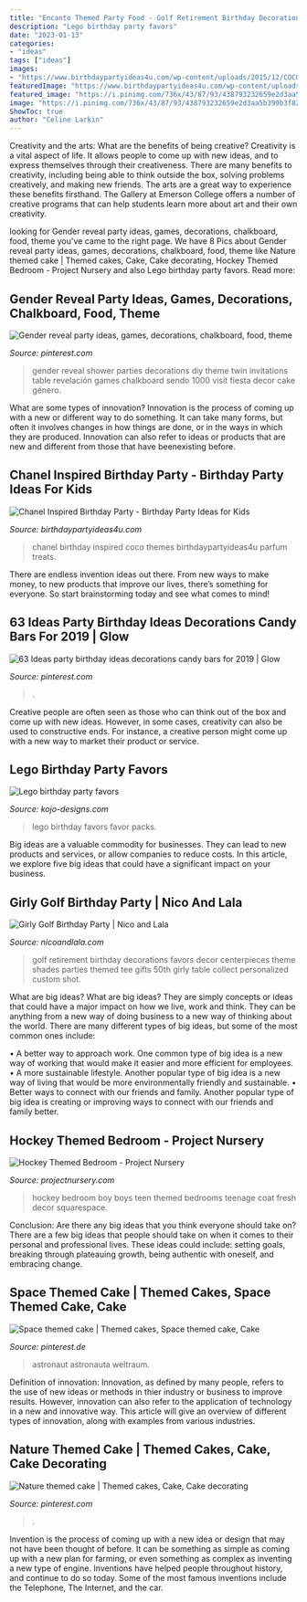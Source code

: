 ```yaml
---
title: "Encanto Themed Party Food - Golf Retirement Birthday Decorations Favors Decor Centerpieces Theme Shades Parties Themed Tee Gifts 50th Girly Table Collect Personalized Custom Shot"
description: "Lego birthday party favors"
date: "2023-01-13"
categories:
- "ideas"
tags: ["ideas"]
images:
- "https://www.birthdaypartyideas4u.com/wp-content/uploads/2015/12/COCO-Chanel-inspired-birthday-party-parfum-treats-550x733.jpg"
featuredImage: "https://www.birthdaypartyideas4u.com/wp-content/uploads/2015/12/COCO-Chanel-inspired-birthday-party-parfum-treats-550x733.jpg"
featured_image: "https://i.pinimg.com/736x/43/87/93/438793232659e2d3aa5b399b3f82143b--themed-cakes-kid-stuff.jpg"
image: "https://i.pinimg.com/736x/43/87/93/438793232659e2d3aa5b399b3f82143b--themed-cakes-kid-stuff.jpg"
ShowToc: true
author: "Celine Larkin"
---
```



Creativity and the arts: What are the benefits of being creative?
Creativity is a vital aspect of life. It allows people to come up with new ideas, and to express themselves through their creativeness. There are many benefits to creativity, including being able to think outside the box, solving problems creatively, and making new friends. The arts are a great way to experience these benefits firsthand. The Gallery at Emerson College offers a number of creative programs that can help students learn more about art and their own creativity.

	

		
looking for Gender reveal party ideas, games, decorations, chalkboard, food, theme you've came to the right page. We have 8 Pics about Gender reveal party ideas, games, decorations, chalkboard, food, theme like Nature themed cake | Themed cakes, Cake, Cake decorating, Hockey Themed Bedroom - Project Nursery and also Lego birthday party favors. Read more:
		
    
## Gender Reveal Party Ideas, Games, Decorations, Chalkboard, Food, Theme

<img loading=lazy src="https://i.pinimg.com/736x/fa/65/1f/fa651f74c8053dd0176ec0cbc9368445.jpg" onerror="this.onerror=null;this.src='https://tse4.mm.bing.net/th?id=OIP.fHbNkb_UxeBxJTXgfptAlgHaJ3&amp;pid=15.1';" alt="Gender reveal party ideas, games, decorations, chalkboard, food, theme">

_Source: pinterest.com_

>gender reveal shower parties decorations diy theme twin invitations table revelación games chalkboard sendo 1000 visit fiesta decor cake género. 

	

What are some types of innovation?
Innovation is the process of coming up with a new or different way to do something. It can take many forms, but often it involves changes in how things are done, or in the ways in which they are produced. Innovation can also refer to ideas or products that are new and different from those that have beenexisting before.

    
## Chanel Inspired Birthday Party - Birthday Party Ideas For Kids

<img loading=lazy src="https://www.birthdaypartyideas4u.com/wp-content/uploads/2015/12/COCO-Chanel-inspired-birthday-party-parfum-treats-550x733.jpg" onerror="this.onerror=null;this.src='https://tse3.mm.bing.net/th?id=OIP.CMYJuYMg_mH1TScYt118MwHaJ3&amp;pid=15.1';" alt="Chanel Inspired Birthday Party - Birthday Party Ideas for Kids">

_Source: birthdaypartyideas4u.com_

>chanel birthday inspired coco themes birthdaypartyideas4u parfum treats. 

	

There are endless invention ideas out there. From new ways to make money, to new products that improve our lives, there’s something for everyone. So start brainstorming today and see what comes to mind!

    
## 63 Ideas Party Birthday Ideas Decorations Candy Bars For 2019 | Glow

<img loading=lazy src="https://i.pinimg.com/736x/8b/a3/22/8ba322727c90f0d10950f590ca6e9c35.jpg" onerror="this.onerror=null;this.src='https://tse1.mm.bing.net/th?id=OIP.tN837NBhQ13-_w2RchTBHAAAAA&amp;pid=15.1';" alt="63 Ideas party birthday ideas decorations candy bars for 2019 | Glow">

_Source: pinterest.com_

>. 

	

Creative people are often seen as those who can think out of the box and come up with new ideas. However, in some cases, creativity can also be used to constructive ends. For instance, a creative person might come up with a new way to market their product or service.

    
## Lego Birthday Party Favors

<img loading=lazy src="http://kojo-designs.com/wp-content/uploads/2014/08/IMG_9092.jpg" onerror="this.onerror=null;this.src='https://tse1.mm.bing.net/th?id=OIP.ujipHh0dAF8q9s5HeZujEwHaHa&amp;pid=15.1';" alt="Lego birthday party favors">

_Source: kojo-designs.com_

>lego birthday favors favor packs. 

	

Big ideas are a valuable commodity for businesses. They can lead to new products and services, or allow companies to reduce costs. In this article, we explore five big ideas that could have a significant impact on your business.

    
## Girly Golf Birthday Party | Nico And Lala

<img loading=lazy src="https://www.nicoandlala.com/wp-content/uploads/2016/06/golf-party-decor.jpg" onerror="this.onerror=null;this.src='https://tse4.mm.bing.net/th?id=OIP.OSk_JZT4Svcbbx5PaA0UpAHaLH&amp;pid=15.1';" alt="Girly Golf Birthday Party | Nico and Lala">

_Source: nicoandlala.com_

>golf retirement birthday decorations favors decor centerpieces theme shades parties themed tee gifts 50th girly table collect personalized custom shot. 

	

What are big ideas?
What are big ideas? They are simply concepts or ideas that could have a major impact on how we live, work and think. They can be anything from a new way of doing business to a new way of thinking about the world.
There are many different types of big ideas, but some of the most common ones include: 

• A better way to approach work. One common type of big idea is a new way of working that would make it easier and more efficient for employees. 
• A more sustainable lifestyle. Another popular type of big idea is a new way of living that would be more environmentally friendly and sustainable. 
• Better ways to connect with our friends and family. Another popular type of big idea is creating or improving ways to connect with our friends and family better.

    
## Hockey Themed Bedroom - Project Nursery

<img loading=lazy src="https://projectnursery.com/wp-content/uploads/2020/10/HouseofHockeyRoom24.jpg" onerror="this.onerror=null;this.src='https://tse3.mm.bing.net/th?id=OIP.AwOlgQUPbGlsT904YPfdfgHaJ4&amp;pid=15.1';" alt="Hockey Themed Bedroom - Project Nursery">

_Source: projectnursery.com_

>hockey bedroom boy boys teen themed bedrooms teenage coat fresh decor squarespace. 

	

Conclusion: Are there any big ideas that you think everyone should take on?
There are a few big ideas that people should take on when it comes to their personal and professional lives. These ideas could include: setting goals, breaking through plateauing growth, being authentic with oneself, and embracing change.

    
## Space Themed Cake | Themed Cakes, Space Themed Cake, Cake

<img loading=lazy src="https://i.pinimg.com/736x/72/18/23/7218237618f5775a965a3e665380112c.jpg" onerror="this.onerror=null;this.src='https://tse1.mm.bing.net/th?id=OIP.qDGKWJqq7-t8ST_tpO-cdwHaJ4&amp;pid=15.1';" alt="Space themed cake | Themed cakes, Space themed cake, Cake">

_Source: pinterest.de_

>astronaut astronauta weltraum. 

	

Definition of innovation:
Innovation, as defined by many people, refers to the use of new ideas or methods in thier industry or business to improve results. However, innovation can also refer to the application of technology in a new and innovative way. This article will give an overview of different types of innovation, along with examples from various industries.

    
## Nature Themed Cake | Themed Cakes, Cake, Cake Decorating

<img loading=lazy src="https://i.pinimg.com/736x/43/87/93/438793232659e2d3aa5b399b3f82143b--themed-cakes-kid-stuff.jpg" onerror="this.onerror=null;this.src='https://tse3.mm.bing.net/th?id=OIP.DtB6bRYzrLyJwzaPxSSpywHaJ3&amp;pid=15.1';" alt="Nature themed cake | Themed cakes, Cake, Cake decorating">

_Source: pinterest.com_

>. 

	

Invention is the process of coming up with a new idea or design that may not have been thought of before. It can be something as simple as coming up with a new plan for farming, or even something as complex as inventing a new type of engine. Inventions have helped people throughout history, and continue to do so today. Some of the most famous inventions include the Telephone, The Internet, and the car.


